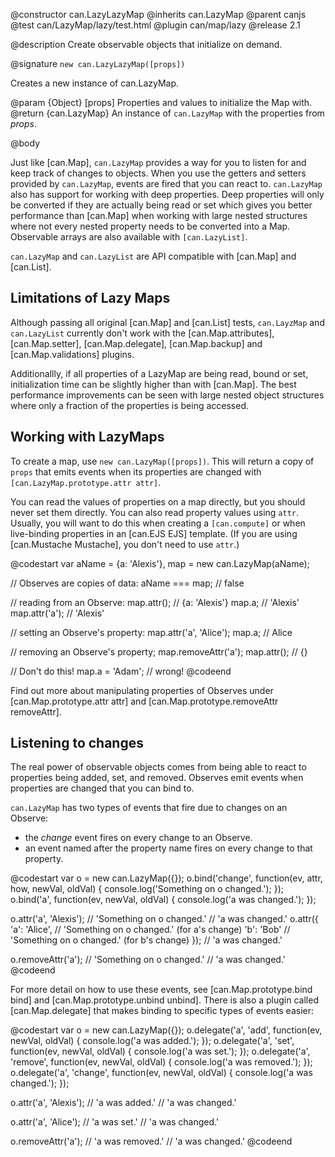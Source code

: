 @constructor can.LazyLazyMap
@inherits can.LazyMap
@parent canjs
@test can/LazyMap/lazy/test.html
@plugin can/map/lazy
@release 2.1

@description Create observable objects that initialize on demand.

@signature `new can.LazyLazyMap([props])`

Creates a new instance of can.LazyMap.

@param {Object} [props] Properties and values to initialize the Map with.
@return {can.LazyMap} An instance of `can.LazyMap` with the properties from _props_.

@body

Just like [can.Map], `can.LazyMap` provides a way for you to listen for and
keep track of changes to objects. When you use the getters and setters provided by `can.LazyMap`,
events are fired that you can react to. `can.LazyMap` also has support for
working with deep properties. Deep properties will only be converted if they are actually being
read or set which gives you better performance than [can.Map] when working with large nested structures
where not every nested property needs to be converted into a Map.
Observable arrays are also available with `[can.LazyList]`.

`can.LazyMap` and `can.LazyList` are API compatible with [can.Map] and [can.List].

## Limitations of Lazy Maps

Although passing all original [can.Map] and [can.List] tests, `can.LayzMap` and `can.LazyList`
currently don't work with the [can.Map.attributes], [can.Map.setter], [can.Map.delegate], [can.Map.backup]
and [can.Map.validations] plugins.

Additionallly, if all properties of a LazyMap are being read, bound or set, initialization time can be
slightly higher than with [can.Map]. The best performance improvements can be seen with large nested
object structures where only a fraction of the properties is being accessed.

## Working with LazyMaps

To create a map, use `new can.LazyMap([props])`. This will return a
copy of `props` that emits events when its properties are changed with
`[can.LazyMap.prototype.attr attr]`.

You can read the values of properties on a map directly, but you should
never set them directly. You can also read property values using `attr`.
Usually, you will want to do this when creating a `[can.compute]` or when
live-binding properties in an [can.EJS EJS] template. (If you are using
[can.Mustache Mustache], you don't need to use `attr`.)

@codestart
var aName = {a: 'Alexis'},
    map = new can.LazyMap(aName);

// Observes are copies of data:
aName === map; // false

// reading from an Observe:
map.attr();    // {a: 'Alexis'}
map.a;         // 'Alexis'
map.attr('a'); // 'Alexis'

// setting an Observe's property:
map.attr('a', 'Alice');
map.a; // Alice

// removing an Observe's property;
map.removeAttr('a');
map.attr(); // {}

// Don't do this!
map.a = 'Adam'; // wrong!
@codeend

Find out more about manipulating properties of Observes under
[can.Map.prototype.attr attr] and [can.Map.prototype.removeAttr removeAttr].

## Listening to changes

The real power of observable objects comes from being able to react to
properties being added, set, and removed. Observes emit events when
properties are changed that you can bind to.

`can.LazyMap` has two types of events that fire due to changes on an Observe:
- the _change_ event fires on every change to an Observe.
- an event named after the property name fires on every change to that property.

@codestart
var o = new can.LazyMap({});
o.bind('change', function(ev, attr, how, newVal, oldVal) {
    console.log('Something on o changed.');
});
o.bind('a', function(ev, newVal, oldVal) {
    console.log('a was changed.');
});

o.attr('a', 'Alexis'); // 'Something on o changed.'
                       // 'a was changed.'
o.attr({
    'a': 'Alice',      // 'Something on o changed.' (for a's change)
    'b': 'Bob'         // 'Something on o changed.' (for b's change)
});                    // 'a was changed.'

o.removeAttr('a');     // 'Something on o changed.'
                       // 'a was changed.'
@codeend

For more detail on how to use these events, see [can.Map.prototype.bind bind] and
[can.Map.prototype.unbind unbind]. There is also a plugin called [can.Map.delegate]
that makes binding to specific types of events easier:

@codestart
var o = new can.LazyMap({});
o.delegate('a', 'add', function(ev, newVal, oldVal) {
    console.log('a was added.');
});
o.delegate('a', 'set', function(ev, newVal, oldVal) {
    console.log('a was set.');
});
o.delegate('a', 'remove', function(ev, newVal, oldVal) {
    console.log('a was removed.');
});
o.delegate('a', 'change', function(ev, newVal, oldVal) {
    console.log('a was changed.');
});

o.attr('a', 'Alexis'); // 'a was added.'
                       // 'a was changed.'

o.attr('a', 'Alice'); // 'a was set.'
                      // 'a was changed.'


o.removeAttr('a'); // 'a was removed.'
                   // 'a was changed.'
@codeend
